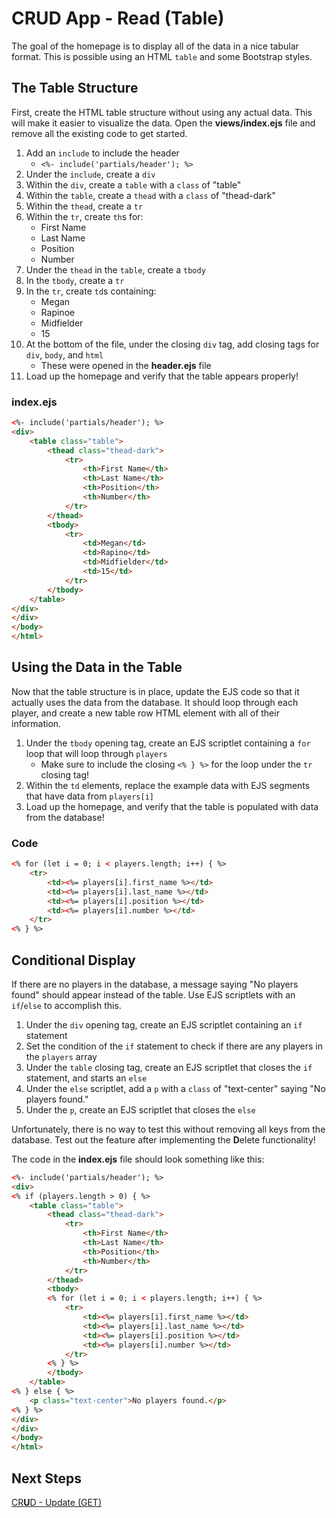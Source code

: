 # C**R**UD App - Read (Table)
The goal of the homepage is to display all of the data in a nice tabular format. This is possible using an HTML `table` and some Bootstrap styles.

## The Table Structure
First, create the HTML table structure without using any actual data. This will make it easier to visualize the data. Open the **views/index.ejs** file and remove all the existing code to get started.

1. Add an `include` to include the header
    - `<%- include('partials/header'); %>`
1. Under the `include`, create a `div`
1. Within the `div`, create a `table` with a `class` of "table"
1. Within the `table`, create a `thead` with a `class` of "thead-dark"
1. Within the `thead`, create a `tr`
1. Within the `tr`, create `th`s for:
    - First Name
    - Last Name
    - Position
    - Number
1. Under the `thead` in the `table`, create a `tbody`
1. In the `tbody`, create a `tr`
1. In the `tr`, create `td`s containing:
    - Megan
    - Rapinoe
    - Midfielder
    - 15
1. At the bottom of the file, under the closing `div` tag, add closing tags for `div`, `body`, and `html`
    - These were opened in the **header.ejs** file
1. Load up the homepage and verify that the table appears properly!

### **index.ejs**
```html
<%- include('partials/header'); %>
<div>
    <table class="table">
        <thead class="thead-dark">
            <tr>
                <th>First Name</th>
                <th>Last Name</th>
                <th>Position</th>
                <th>Number</th>
            </tr>
        </thead>
        <tbody>
            <tr>
                <td>Megan</td>
                <td>Rapino</td>
                <td>Midfielder</td>
                <td>15</td>
            </tr>
        </tbody>
    </table>
</div>
</div>
</body>
</html>
```

## Using the Data in the Table
Now that the table structure is in place, update the EJS code so that it actually uses the data from the database. It should loop through each player, and create a new table row HTML element with all of their information.

1. Under the `tbody` opening tag, create an EJS scriptlet containing a `for` loop that will loop through `players`
    - Make sure to include the closing `<% } %>` for the loop under the `tr` closing tag!
1. Within the `td` elements, replace the example data with EJS segments that have data from `players[i]`
1. Load up the homepage, and verify that the table is populated with data from the database!

### Code
```html
<% for (let i = 0; i < players.length; i++) { %>
    <tr>
        <td><%= players[i].first_name %></td>
        <td><%= players[i].last_name %></td>
        <td><%= players[i].position %></td>
        <td><%= players[i].number %></td>
    </tr>
<% } %>
```

## Conditional Display
If there are no players in the database, a message saying "No players found" should appear instead of the table. Use EJS scriptlets with an `if`/`else` to accomplish this.

1. Under the `div` opening tag, create an EJS scriptlet containing an `if` statement
1. Set the condition of the `if` statement to check if there are any players in the `players` array
1. Under the `table` closing tag, create an EJS scriptlet that closes the `if` statement, and starts an `else`
1. Under the `else` scriptlet, add a `p` with a `class` of "text-center" saying "No players found."
1. Under the `p`, create an EJS scriptlet that closes the `else`

Unfortunately, there is no way to test this without removing all keys from the database. Test out the feature after implementing the **D**elete functionality!

The code in the **index.ejs** file should look something like this:

```html
<%- include('partials/header'); %>
<div>
<% if (players.length > 0) { %>
    <table class="table">
        <thead class="thead-dark">
            <tr>
                <th>First Name</th>
                <th>Last Name</th>
                <th>Position</th>
                <th>Number</th>
            </tr>
        </thead>
        <tbody>
        <% for (let i = 0; i < players.length; i++) { %>
            <tr>
                <td><%= players[i].first_name %></td>
                <td><%= players[i].last_name %></td>
                <td><%= players[i].position %></td>
                <td><%= players[i].number %></td>
            </tr>
        <% } %>
        </tbody>
    </table>
<% } else { %>
    <p class="text-center">No players found.</p>
<% } %>
</div>
</div>
</body>
</html>
```

## Next Steps
[CR**U**D - Update (GET)](CrudAppUpdateGet.md)